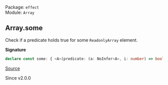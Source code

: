 Package: `effect`<br />
Module: `Array`<br />

## Array.some

Check if a predicate holds true for some `ReadonlyArray` element.

**Signature**

```ts
declare const some: { <A>(predicate: (a: NoInfer<A>, i: number) => boolean): (self: ReadonlyArray<A>) => self is NonEmptyReadonlyArray<A>; <A>(self: ReadonlyArray<A>, predicate: (a: A, i: number) => boolean): self is NonEmptyReadonlyArray<A>; }
```

[Source](https://github.com/Effect-TS/effect/tree/main/packages/effect/src/Array.ts#L2958)

Since v2.0.0